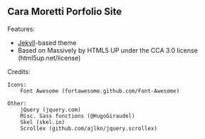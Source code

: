 ## Cara Moretti Porfolio Site
Features:
- [Jekyll](https://jekyllrb.com/)-based theme
- Based on Massively by HTML5 UP under the CCA 3.0 license (html5up.net/license)


Credits:

	Icons:
		Font Awesome (fortawesome.github.com/Font-Awesome)

	Other:
		jQuery (jquery.com)
		Misc. Sass functions (@HugoGiraudel)
		Skel (skel.io)
		Scrollex (github.com/ajlkn/jquery.scrollex)
